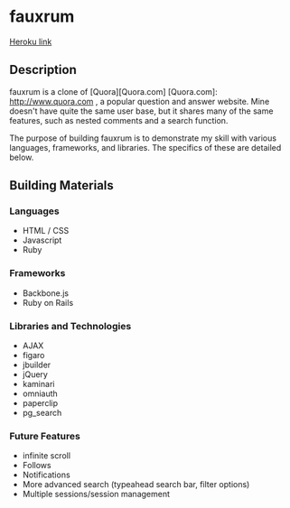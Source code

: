 # fauxrum

[Heroku link][heroku]

[heroku]: http://flux-capacitr.herokuapp.com

## Description

fauxrum is a clone of [Quora][Quora.com]
[Quora.com]: http://www.quora.com , a popular question and answer website. Mine doesn't have quite the same user base, but it shares many of the same features, such as nested comments and a search function.

The purpose of building fauxrum is to demonstrate my skill with various languages, frameworks, and libraries. The specifics of these are detailed below.

## Building Materials

### Languages

  * HTML / CSS
  * Javascript
  * Ruby

### Frameworks

  * Backbone.js
  * Ruby on Rails

### Libraries and Technologies

  * AJAX
  * figaro
  * jbuilder
  * jQuery
  * kaminari
  * omniauth
  * paperclip
  * pg_search

### Future Features

  * infinite scroll
  * Follows
  * Notifications
  * More advanced search (typeahead search bar, filter options)
  * Multiple sessions/session management

